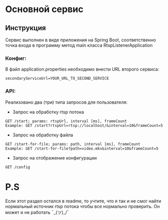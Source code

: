 # Основной сервис

## Инструкция

Сервис выполнен в виде приложения на Spring Boot, соответственно точка входа в программу метод main класса RtspListenerApplication

### Конфиг:

В файл application.properties необходимо внести URL второго сервиса:

```
secondaryServiceUrl=YOUR_URL_TO_SECOND_SERVICE
```


### API:

Реализовано два (три) типа запросов для пользователя:

- Запрос на обработку rtsp потока

```
GET /start; params: rtspUrl, interval [ms], frameCount 
Example: GET /start?rtspUrl=rtsp://localhost/&interval=10&frameCount=5
``` 

- Запрос на обработку файла

```
GET /start-for-file; params: path, interval [ms], frameCount
Example: GET /start-for-file?path=video.mkv&interval=10&frameCount=5
```

- Запрос на отображение конфигурации

```
GET /config
```

# P.S

Если этот раздел остался в readme, то учтите, что я так и не смог найти нормальный источник rtsp потока чтобы все нормально проверить. Он может и не работать ¯\_(ツ)_/¯ 


